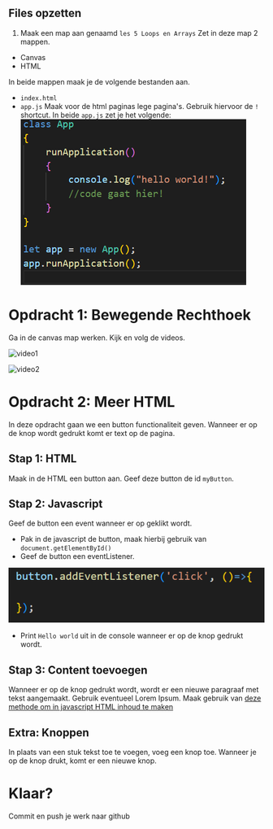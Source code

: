 ## Files opzetten
1. Maak een map aan genaamd `les 5 Loops en Arrays` Zet in deze map 2 mappen.
 
 * Canvas
 * HTML

In beide mappen maak je de volgende bestanden aan.
 * `index.html`
 * `app.js`
Maak voor de html paginas lege pagina's. Gebruik hiervoor de `!` shortcut.
In beide `app.js` zet je het volgende:
![appjs.PNG](img/appjs.PNG)

# Opdracht 1: Bewegende Rechthoek
Ga in de canvas map werken.
Kijk en volg de videos.

![video1]([https://mediacollegeamsterdam.sharepoint.com/teams/SD-M2PROG/Class%20Materials/Forms/AllItems.aspx?FolderCTID=0x012000DEA35C73A19FCC4CAD1502811CEA81B6&id=%2Fteams%2FSD%2DM2PROG%2FClass%20Materials%2FVideos%20L6%2FM2%20PROG%20Les%206%20video%201%2Emp4&parent=%2Fteams%2FSD%2DM2PROG%2FClass%20Materials%2FVideos%20L6])

![video2]([https://mediacollegeamsterdam.sharepoint.com/teams/SD-M2PROG/Class%20Materials/Forms/AllItems.aspx?FolderCTID=0x012000DEA35C73A19FCC4CAD1502811CEA81B6&id=%2Fteams%2FSD%2DM2PROG%2FClass%20Materials%2FVideos%20L6%2FM2%20PROG%20Les%206%20video%201%2Emp4&parent=%2Fteams%2FSD%2DM2PROG%2FClass%20Materials%2FVideos%20L6])


# Opdracht 2: Meer HTML
In deze opdracht gaan we een button functionaliteit geven. Wanneer er op de knop wordt gedrukt komt er text op de pagina.

## Stap 1: HTML
Maak in de HTML een button aan. Geef deze button de id `myButton`.

## Stap 2: Javascript
Geef de button een event wanneer er op geklikt wordt. 

* Pak in de javascript de button, maak hierbij gebruik van `document.getElementById()`
* Geef de button een eventListener.

![eventListener.PNG](img/l6events/eventListener.PNG)

* Print `Hello world` uit in de console wanneer er op de knop gedrukt wordt.

## Stap 3: Content toevoegen
Wanneer er op de knop gedrukt wordt, wordt er een nieuwe paragraaf met tekst aangemaakt. Gebruik eventueel Lorem Ipsum. Maak gebruik van [deze methode om in javascript HTML inhoud te maken](https://www.w3schools.com/js/js_htmldom_nodes.asp)

## Extra: Knoppen
In plaats van een stuk tekst toe te voegen, voeg een knop toe. Wanneer je op de knop drukt, komt er een nieuwe knop.

# Klaar?
Commit en push je werk naar github
